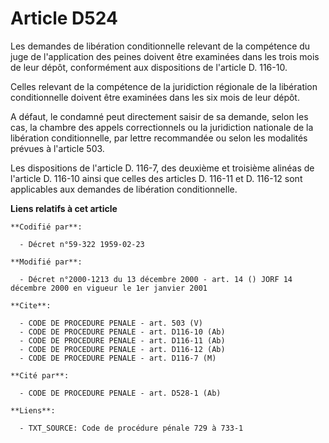 # Article D524

Les demandes de libération conditionnelle relevant de la compétence du juge de l'application des peines doivent être
examinées dans les trois mois de leur dépôt, conformément aux dispositions de l'article D. 116-10.

Celles relevant de la compétence de la juridiction régionale de la libération conditionnelle doivent être examinées dans les
six mois de leur dépôt.

A défaut, le condamné peut directement saisir de sa demande, selon les cas, la chambre des appels correctionnels ou la
juridiction nationale de la libération conditionnelle, par lettre recommandée ou selon les modalités prévues à l'article 503.

Les dispositions de l'article D. 116-7, des deuxième et troisième alinéas de l'article D. 116-10 ainsi que celles des
articles D. 116-11 et D. 116-12 sont applicables aux demandes de libération conditionnelle.

**Liens relatifs à cet article**

	**Codifié par**:

	  - Décret n°59-322 1959-02-23

	**Modifié par**:

	  - Décret n°2000-1213 du 13 décembre 2000 - art. 14 () JORF 14 décembre 2000 en vigueur le 1er janvier 2001

	**Cite**:

	  - CODE DE PROCEDURE PENALE - art. 503 (V)
	  - CODE DE PROCEDURE PENALE - art. D116-10 (Ab)
	  - CODE DE PROCEDURE PENALE - art. D116-11 (Ab)
	  - CODE DE PROCEDURE PENALE - art. D116-12 (Ab)
	  - CODE DE PROCEDURE PENALE - art. D116-7 (M)

	**Cité par**:

	  - CODE DE PROCEDURE PENALE - art. D528-1 (Ab)

	**Liens**:

	  - TXT_SOURCE: Code de procédure pénale 729 à 733-1
